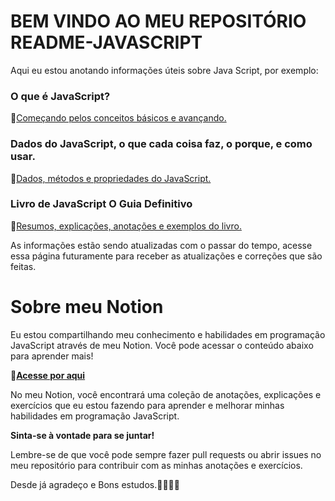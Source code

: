 # BEM VINDO AO MEU REPOSITÓRIO README-JAVASCRIPT

Aqui eu estou anotando informações úteis sobre Java Script, por exemplo:


### O que é JavaScript? 

🔗[Começando pelos conceitos básicos e avançando.](https://github.com/jefersonbraine/README-JavaScript/blob/master/INFO/Explica%C3%A7%C3%A3o.md)


### Dados do JavaScript, o que cada coisa faz, o porque, e como usar.

🔗[Dados, métodos e propriedades do JavaScript.](https://github.com/jefersonbraine/README-JavaScript/tree/master/JS%20Data)


### Livro de JavaScript O Guia Definitivo

🔗[Resumos, explicações, anotações e exemplos do livro.](https://github.com/jefersonbraine/README-JavaScript/tree/master/JS%20O%20Guia%20Definitivo)


As informações estão sendo atualizadas com o passar do tempo, acesse essa página futuramente para receber as atualizações e correções que são feitas.


# Sobre meu Notion
Eu estou compartilhando meu conhecimento e habilidades em programação JavaScript através de meu Notion. Você pode acessar o conteúdo abaixo para aprender mais!

🔗[**Acesse por aqui**](https://jefersonbraine.notion.site/Java-Script-4c7d2a82580b4952ab9f79fea7f1c3df) <br/>

No meu Notion, você encontrará uma coleção de anotações, explicações e exercícios que eu estou fazendo para aprender e melhorar minhas habilidades em programação JavaScript.

**Sinta-se à vontade para se juntar!**

Lembre-se de que você pode sempre fazer pull requests ou abrir issues no meu repositório para contribuir com as minhas anotações e exercícios.

Desde já agradeço e Bons estudos.👍🏻👍🏻

